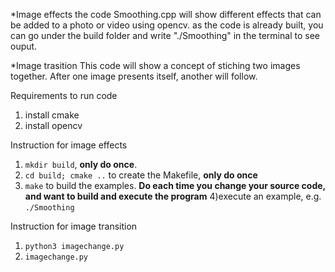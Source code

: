 *Image effects 
	the code Smoothing.cpp will show different effects that can be added to a photo or video using opencv.
	as the code is already built, you can go under the build folder and write "./Smoothing" in the terminal to see 
	ouput.

*Image trasition
	This code will show a concept of stiching two images together. After one image presents itself, another will follow.


Requirements to run code 
1) install cmake
2) install opencv

Instruction for image effects
1) `mkdir build`, **only do once**.
2) `cd build; cmake ..` to create the Makefile, **only do once**
3) `make` to build the examples. **Do each time you change your source code, and want to build and execute the program** 
4)execute an example, e.g. `./Smoothing`

Instruction for image transition 
1) `python3 imagechange.py`
2) `imagechange.py`




